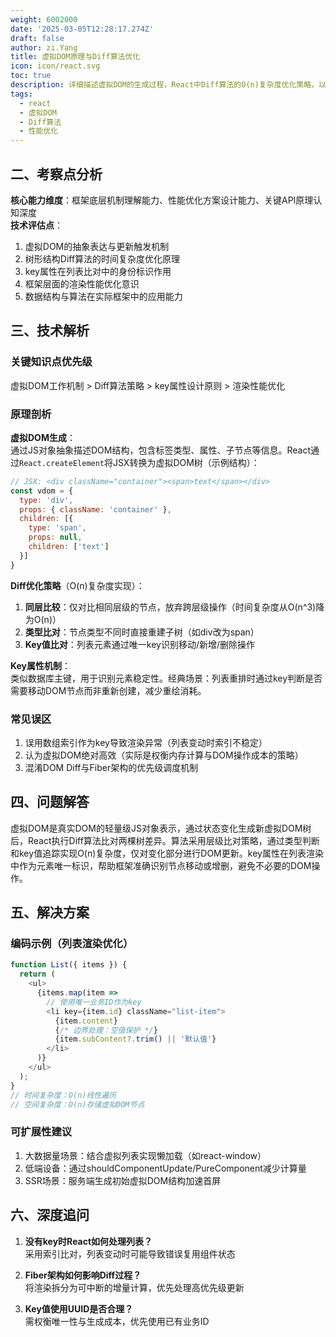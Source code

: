 ```yaml
---
weight: 6002000
date: '2025-03-05T12:28:17.274Z'
draft: false
author: zi.Yang
title: 虚拟DOM原理与Diff算法优化
icon: icon/react.svg
toc: true
description: 详细描述虚拟DOM的生成过程，React中Diff算法的O(n)复杂度优化策略，以及`key`属性在列表渲染中的关键作用？
tags:
  - react
  - 虚拟DOM
  - Diff算法
  - 性能优化
---
```


## 二、考察点分析

**核心能力维度**：框架底层机制理解能力、性能优化方案设计能力、关键API原理认知深度  
**技术评估点**：  

1. 虚拟DOM的抽象表达与更新触发机制  
2. 树形结构Diff算法的时间复杂度优化原理  
3. key属性在列表比对中的身份标识作用  
4. 框架层面的渲染性能优化意识  
5. 数据结构与算法在实际框架中的应用能力  

## 三、技术解析

### 关键知识点优先级

虚拟DOM工作机制 > Diff算法策略 > key属性设计原则 > 渲染性能优化

### 原理剖析

**虚拟DOM生成**：  
通过JS对象抽象描述DOM结构，包含标签类型、属性、子节点等信息。React通过`React.createElement`将JSX转换为虚拟DOM树（示例结构）：

```javascript
// JSX: <div className="container"><span>text</span></div>
const vdom = {
  type: 'div',
  props: { className: 'container' },
  children: [{
    type: 'span',
    props: null,
    children: ['text']
  }]
}
```

**Diff优化策略**（O(n)复杂度实现）：  

1. **同层比较**：仅对比相同层级的节点，放弃跨层级操作（时间复杂度从O(n^3)降为O(n)）
2. **类型比对**：节点类型不同时直接重建子树（如div改为span）
3. **Key值比对**：列表元素通过唯一key识别移动/新增/删除操作

**Key属性机制**：  
类似数据库主键，用于识别元素稳定性。经典场景：列表重排时通过key判断是否需要移动DOM节点而非重新创建，减少重绘消耗。

### 常见误区

1. 误用数组索引作为key导致渲染异常（列表变动时索引不稳定）
2. 认为虚拟DOM绝对高效（实际是权衡内存计算与DOM操作成本的策略）
3. 混淆DOM Diff与Fiber架构的优先级调度机制

## 四、问题解答

虚拟DOM是真实DOM的轻量级JS对象表示，通过状态变化生成新虚拟DOM树后，React执行Diff算法比对两棵树差异。算法采用层级比对策略，通过类型判断和key值追踪实现O(n)复杂度，仅对变化部分进行DOM更新。key属性在列表渲染中作为元素唯一标识，帮助框架准确识别节点移动或增删，避免不必要的DOM操作。

## 五、解决方案

### 编码示例（列表渲染优化）

```javascript
function List({ items }) {
  return (
    <ul>
      {items.map(item => 
        // 使用唯一业务ID作为key
        <li key={item.id} className="list-item">
          {item.content}
          {/* 边界处理：空值保护 */}
          {item.subContent?.trim() || '默认值'}
        </li>
      )}
    </ul>
  );
}
// 时间复杂度：O(n)线性遍历
// 空间复杂度：O(n)存储虚拟DOM节点
```

### 可扩展性建议

1. 大数据量场景：结合虚拟列表实现懒加载（如react-window）
2. 低端设备：通过shouldComponentUpdate/PureComponent减少计算量
3. SSR场景：服务端生成初始虚拟DOM结构加速首屏

## 六、深度追问

1. **没有key时React如何处理列表？**  
采用索引比对，列表变动时可能导致错误复用组件状态

2. **Fiber架构如何影响Diff过程？**  
将渲染拆分为可中断的增量计算，优先处理高优先级更新

3. **Key值使用UUID是否合理？**  
需权衡唯一性与生成成本，优先使用已有业务ID
